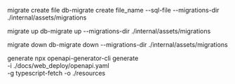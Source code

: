 migrate create file 
db-migrate create file_name --sql-file --migrations-dir ./internal/assets/migrations

migrate up
 db-migrate up --migrations-dir ./internal/assets/migrations

migrate down
 db-migrate down --migrations-dir ./internal/assets/migrations

 generate
 npx openapi-generator-cli generate \
    -i ./docs/web_deploy/openapi.yaml \
    -g typescript-fetch -o ./resources